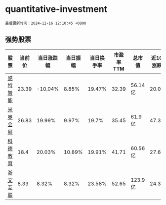 # quantitative-investment

`最后更新时间：2024-12-16 12:10:45 +0800`

## 强势股票

|股票|当前价|当日涨跌幅|当日振幅|当日换手率|市盈率TTM|总市值|近10日涨跌幅|
|----|----|----|----|----|----|----|----|
|[酷特智能](https://xueqiu.com/S/SZ300840)|23.39|-10.04%|8.85%|19.47%|32.39|56.14亿|20.01%|
|[米奥会展](https://xueqiu.com/S/SZ300795)|26.83|19.99%|9.97%|19.7%|35.45|61.9亿|47.34%|
|[科德教育](https://xueqiu.com/S/SZ300192)|18.4|20.03%|10.89%|19.91%|41.71|60.56亿|27.6%|
|[浙文互联](https://xueqiu.com/S/SH600986)|8.33|8.32%|8.32%|23.58%|52.65|123.9亿|24.33%|
